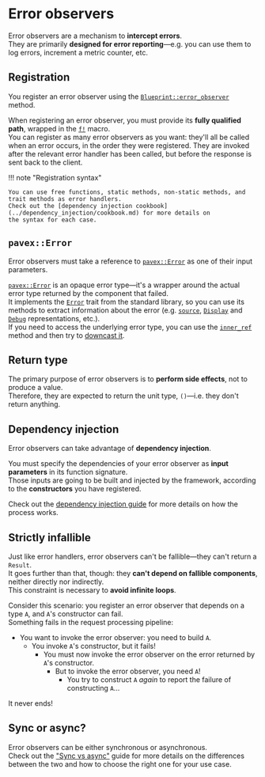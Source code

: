 # Error observers

Error observers are a mechanism to **intercept errors**.  
They are primarily **designed for error reporting**—e.g. you can use them to log errors,
increment a metric counter, etc.

## Registration 

You register an error observer using the [`Blueprint::error_observer`][Blueprint::error_observer] method.

When registering an error observer, you must provide its **fully qualified path**, wrapped in the
[`f!`][f] macro.  
You can register as many error observers as you want: they'll all be called when an error occurs,
in the order they were registered. They are invoked after the relevant error handler has been called,
but before the response is sent back to the client.

!!! note "Registration syntax"

    You can use free functions, static methods, non-static methods, and trait methods as error handlers.
    Check out the [dependency injection cookbook](../dependency_injection/cookbook.md) for more details on
    the syntax for each case.

## `pavex::Error`

Error observers must take a reference to [`pavex::Error`][pavex::Error] as one of their input parameters.  


[`pavex::Error`][pavex::Error] is an opaque error type—it's a wrapper around the actual error type returned by the 
component that failed.  
It implements the [`Error`][std::error::Error] trait from the standard library, so you can use its methods 
to extract information about the error (e.g. [`source`][std::error::Error::source], [`Display`][std::fmt::Display]
and [`Debug`][std::fmt::Debug] representations, etc.).  
If you need to access the underlying error type, you can use the [`inner_ref`][pavex::Error::inner_ref] method 
and then try to [downcast it][std::error::Error::downcast_ref].

## Return type

The primary purpose of error observers is to **perform side effects**, not to produce a value.  
Therefore, they are expected to return the unit type, `()`—i.e. they don't return anything.  

## Dependency injection

Error observers can take advantage of **dependency injection**.

You must specify the dependencies of your error observer as **input parameters** in its function signature.  
Those inputs are going to be built and injected by the framework, according to the **constructors** you have registered.

Check out the [dependency injection guide](../dependency_injection/index.md) for more details on how the process works.

## Strictly infallible

Just like error handlers, error observers can't be fallible—they can't return a `Result`.  
It goes further than that, though: they **can't depend on fallible components**, neither directly nor indirectly.  
This constraint is necessary to **avoid infinite loops**.

Consider this scenario: you register an error observer that depends on a type `A`, and `A`'s constructor can fail.  
Something fails in the request processing pipeline:

- You want to invoke the error observer: you need to build `A`.
    - You invoke `A`'s constructor, but it fails!
        - You must now invoke the error observer on the error returned by `A`'s constructor.
            - But to invoke the error observer, you need `A`!
                - You try to construct `A` _again_ to report the failure of constructing `A`...

It never ends!

## Sync or async?

Error observers can be either synchronous or asynchronous.  
Check out the ["Sync vs async"](../routing/request_handlers.md#sync-or-async) guide for more details
on the differences between the two and how to choose the right one for your use case.

[pavex::Error]: ../../api_reference/pavex/struct.Error.html
[pavex::Error::inner_ref]: ../../api_reference/pavex/struct.Error.html#method.inner_ref
[Blueprint::error_observer]: ../../api_reference/pavex/blueprint/struct.Blueprint.html#method.error_observer
[f]: ../../api_reference/pavex/macro.f.html
[std::error::Error]: https://doc.rust-lang.org/std/error/trait.Error.html
[std::error::Error::source]: https://doc.rust-lang.org/std/error/trait.Error.html#method.source
[std::fmt::Display]: https://doc.rust-lang.org/std/fmt/trait.Display.html
[std::fmt::Debug]: https://doc.rust-lang.org/std/fmt/trait.Debug.html
[std::error::Error::downcast_ref]: https://doc.rust-lang.org/std/error/trait.Error.html#method.downcast_ref